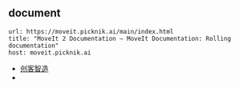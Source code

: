 ## document

```cardlink
url: https://moveit.picknik.ai/main/index.html
title: "MoveIt 2 Documentation — MoveIt Documentation: Rolling  documentation"
host: moveit.picknik.ai
```
* [创客智造](https://www.ncnynl.com/archives/202110/4681.html)
* 
